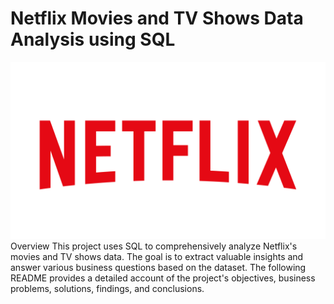 # Netflix Movies and TV Shows Data Analysis using SQL

![Netflix Logo](https://github.com/Kishan-07hub/Netfkix_SQL_Project/blob/main/Logo.png)
Overview
This project uses SQL to comprehensively analyze Netflix's movies and TV shows data. The goal is to extract valuable insights and answer various business questions based on the dataset. The following README provides a detailed account of the project's objectives, business problems, solutions, findings, and conclusions.
